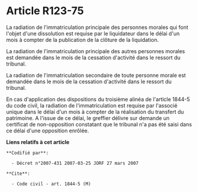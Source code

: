 # Article R123-75

La radiation de l'immatriculation principale des personnes morales qui font l'objet d'une dissolution est requise par le
liquidateur dans le délai d'un mois à compter de la publication de la clôture de la liquidation.

La radiation de l'immatriculation principale des autres personnes morales est demandée dans le mois de la cessation
d'activité dans le ressort du tribunal.

La radiation de l'immatriculation secondaire de toute personne morale est demandée dans le mois de la cessation d'activité
dans le ressort du tribunal.

En cas d'application des dispositions du troisième alinéa de l'article 1844-5 du code civil, la radiation de
l'immatriculation est requise par l'associé unique dans le délai d'un mois à compter de la réalisation du transfert du
patrimoine. A l'issue de ce délai, le greffier délivre sur demande un certificat de non-opposition constatant que le tribunal
n'a pas été saisi dans ce délai d'une opposition enrôlée.

**Liens relatifs à cet article**

	**Codifié par**:

	  - Décret n°2007-431 2007-03-25 JORF 27 mars 2007

	**Cite**:

	  - Code civil - art. 1844-5 (M)
